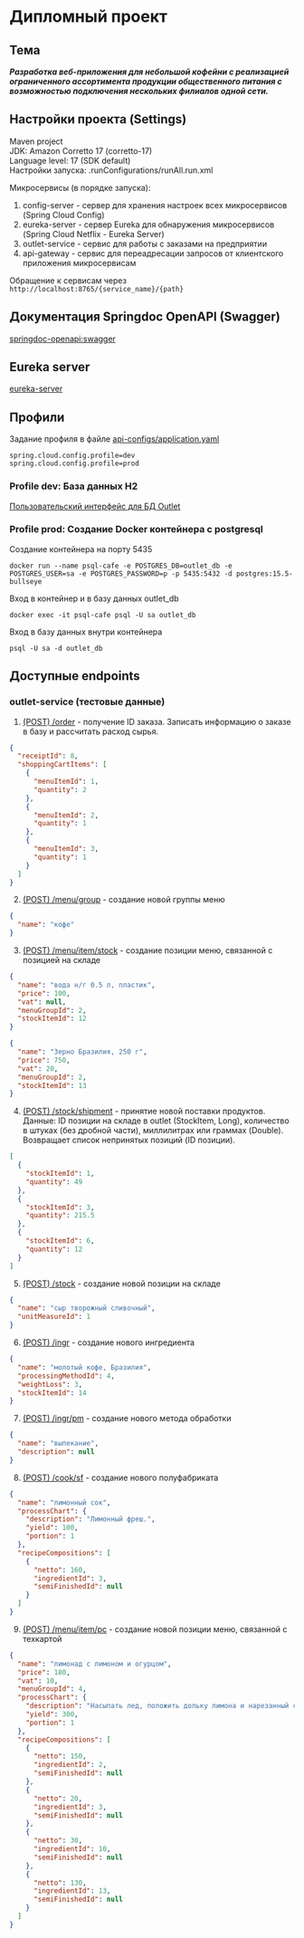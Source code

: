# Дипломный проект

## Тема

**_Разработка веб-приложения для небольшой кофейни с реализацией ограниченного ассортимента
продукции общественного питания с возможностью подключения нескольких филиалов одной сети._**

## Настройки проекта (Settings)

Maven project<br>
JDK: Amazon Corretto 17 (corretto-17)<br>
Language level: 17 (SDK default)<br>
Настройки запуска: .runConfigurations/runAll.run.xml

Микросервисы (в порядке запуска):

1. config-server - сервер для хранения настроек всех микросервисов (Spring Cloud Config)
2. eureka-server - сервер Eureka для обнаружения микросервисов (Spring Cloud Netflix - Eureka Server)
3. outlet-service - сервис для работы с заказами на предприятии
4. api-gateway - сервис для переадресации запросов от клиентского приложения микросервисам

Обращение к сервисам через `http://localhost:8765/{service_name}/{path}`

## Документация Springdoc OpenAPI (Swagger)

[springdoc-openapi:swagger](http://localhost:8765/swagger-ui.html)

## Eureka server

[eureka-server](http://localhost:8761/)

## Профили

Задание профиля в файле
[api-configs/application.yaml](server/config-server/src/main/resources/api-configs/application.yaml)

`spring.cloud.config.profile=dev`<br>
`spring.cloud.config.profile=prod`

### Profile dev: База данных H2

[Пользовательский интерфейс для БД Outlet](http://localhost:8081/h2-ui/)

### Profile prod: Создание Docker контейнера с postgresql

Создание контейнера на порту 5435

```shell
docker run --name psql-cafe -e POSTGRES_DB=outlet_db -e POSTGRES_USER=sa -e POSTGRES_PASSWORD=p -p 5435:5432 -d postgres:15.5-bullseye
```

Вход в контейнер и в базу данных outlet_db

```shell
docker exec -it psql-cafe psql -U sa outlet_db
```

Вход в базу данных внутри контейнера

```shell
psql -U sa -d outlet_db
```

## Доступные endpoints

### outlet-service (тестовые данные)

1. [(POST) /order](http://localhost:8765/outlet/order) - получение ID заказа.
   Записать информацию о заказе в базу и рассчитать расход сырья.

```json
{
  "receiptId": 8,
  "shoppingCartItems": [
    {
      "menuItemId": 1,
      "quantity": 2
    },
    {
      "menuItemId": 2,
      "quantity": 1
    },
    {
      "menuItemId": 3,
      "quantity": 1
    }
  ]
}
```

2. [(POST) /menu/group](http://localhost:8765/outlet/menu/group) - создание новой группы меню

```json
{
  "name": "кофе"
}
```

3. [(POST) /menu/item/stock](http://localhost:8765/outlet/menu/item/stock) - создание позиции меню, связанной
   с позицией на складе

```json
{
  "name": "вода н/г 0.5 л, пластик",
  "price": 100,
  "vat": null,
  "menuGroupId": 2,
  "stockItemId": 12
}
```

```json
{
  "name": "Зерно Бразилия, 250 г",
  "price": 750,
  "vat": 20,
  "menuGroupId": 2,
  "stockItemId": 13
}
```

4. [(POST) /stock/shipment](http://localhost:8765/outlet/stock/shipment) - принятие
   новой поставки продуктов. Данные: ID позиции на складе в outlet (StockItem, Long),
   количество в штуках (без дробной части), миллилитрах или граммах (Double).
   Возвращает список непринятых позиций (ID позиции).

```json
[
  {
    "stockItemId": 1,
    "quantity": 49
  },
  {
    "stockItemId": 3,
    "quantity": 215.5
  },
  {
    "stockItemId": 6,
    "quantity": 12
  }
]
```

5. [(POST) /stock](http://localhost:8765/outlet/stock) - создание новой позиции на складе

```json
{
  "name": "сыр творожный сливочный",
  "unitMeasureId": 1
}
```

6. [(POST) /ingr](http://localhost:8765/outlet/ingr) - создание нового ингредиента

```json
{
  "name": "молотый кофе, Бразилия",
  "processingMethodId": 4,
  "weightLoss": 3,
  "stockItemId": 14
}
```

7. [(POST) /ingr/pm](http://localhost:8765/outlet/ingr/pm) - создание нового метода обработки

```json
{
  "name": "выпекание",
  "description": null
}
```

8. [(POST) /cook/sf](http://localhost:8765/outlet/cook/sf) - создание нового полуфабриката

```json
{
  "name": "лимонный сок",
  "processChart": {
    "description": "Лимонный фреш.",
    "yield": 100,
    "portion": 1
  },
  "recipeCompositions": [
    {
      "netto": 160,
      "ingredientId": 3,
      "semiFinishedId": null
    }
  ]
}
```

9. [(POST) /menu/item/pc](http://localhost:8765/outlet/menu/item/pc) - создание новой позиции меню, связанной
   с техкартой

```json
{
  "name": "лимонад с лимоном и огурцом",
  "price": 180,
  "vat": 10,
  "menuGroupId": 4,
  "processChart": {
    "description": "Насыпать лед, положить дольку лимона и нарезанный слайсами огурец, залить минералкой.",
    "yield": 300,
    "portion": 1
  },
  "recipeCompositions": [
    {
      "netto": 150,
      "ingredientId": 2,
      "semiFinishedId": null
    },
    {
      "netto": 20,
      "ingredientId": 3,
      "semiFinishedId": null
    },
    {
      "netto": 30,
      "ingredientId": 10,
      "semiFinishedId": null
    },
    {
      "netto": 130,
      "ingredientId": 13,
      "semiFinishedId": null
    }
  ]
}
```
